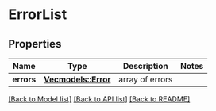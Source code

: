 # ErrorList

## Properties

Name | Type | Description | Notes
------------ | ------------- | ------------- | -------------
**errors** | [**Vec<models::Error>**](Error.md) | array of errors | 

[[Back to Model list]](../README.md#documentation-for-models) [[Back to API list]](../README.md#documentation-for-api-endpoints) [[Back to README]](../README.md)


